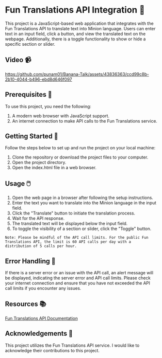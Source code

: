# Fun Translations API Integration 🥇
This project is a JavaScript-based web application that integrates with the Fun Translations API to translate text into Minion language. Users can enter text in an input field, click a button, and view the translated text on the webpage. Additionally, there is a toggle functionality to show or hide a specific section or slider.

## Video 📹

https://github.com/punam01/Banana-Talk/assets/43836363/ccd99c8b-2b10-4044-b496-ebd8d646f097


## Prerequisites 🤙
To use this project, you need the following:

1. A modern web browser with JavaScript support.
2. An internet connection to make API calls to the Fun Translations service.

## Getting Started 🔽
Follow the steps below to set up and run the project on your local machine:

1. Clone the repository or download the project files to your computer.
2. Open the project directory.
3. Open the index.html file in a web browser.

## Usage 🖱️
1. Open the web page in a browser after following the setup instructions. 
2. Enter the text you want to translate into the Minion language in the input field.
3. Click the "Translate" button to initiate the translation process.  
4. Wait for the API response.
5. The translated text will be displayed below the input field.
6. To toggle the visibility of a section or slider, click the "Toggle" button.

```
Note: Please be mindful of the API call limits. For the public Fun Translations API, the limit is 60 API calls per day with a distribution of 5 calls per hour.
```

## Error Handling 🔴

If there is a server error or an issue with the API call, an alert message will be displayed, indicating the server error and API call limits. Please check your internet connection and ensure that you have not exceeded the API call limits if you encounter any issues.

## Resources 📚

[Fun Translations API Documentation](https://funtranslations.com/api/minion)

## Acknowledgements 🙏

This project utilizes the Fun Translations API service. I would like to acknowledge their contributions to this project.
